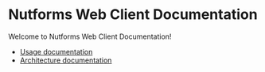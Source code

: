 # Nutforms Web Client Documentation

Welcome to Nutforms Web Client Documentation!

- [Usage documentation](https://github.com/jSquirrel/nutforms-web-client/tree/master/docs/en/usage.md)
- [Architecture documentation](https://github.com/jSquirrel/nutforms-web-client/tree/master/docs/en/architecture.md)

